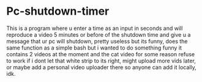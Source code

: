 # Pc-shutdown-timer
This is a program where u enter a time as an input in seconds and will reproduce a video 5 minutes or before of the shutdown time and give u a message that ur pc will 
shutdown, pretty useless but its funny, does the same function as a simple bash but i wanted to do something funny it contains 2 videos at the moment and the cat video 
for some reason refuse to work if i dont let that white strip to its right, might upload more vids later, or maybe add a personal video uploader there so anyone can add
it locally, idk.


